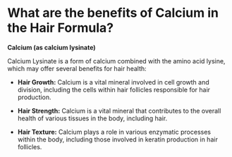 # What are the benefits of Calcium in the Hair Formula?

**Calcium (as calcium lysinate)** 

Calcium Lysinate is a form of calcium combined with the amino acid lysine, which may offer several benefits for hair health: 

- **Hair Growth:** Calcium is a vital mineral involved in cell growth and division, including the cells within hair follicles responsible for hair production. 

- **Hair Strength:** Calcium is a vital mineral that contributes to the overall health of various tissues in the body, including hair. 

- **Hair Texture:** Calcium plays a role in various enzymatic processes within the body, including those involved in keratin production in hair follicles.